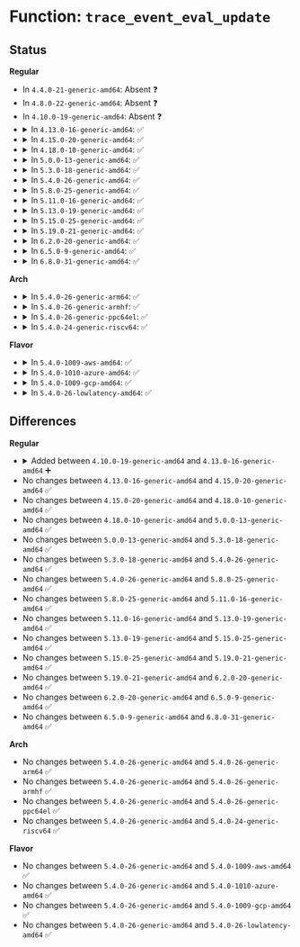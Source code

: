 # Function: <code>trace_event_eval_update</code>

## Status
<b>Regular</b>
<ul>
<li>
In <code>4.4.0-21-generic-amd64</code>: Absent ❓
</li>
<li>
In <code>4.8.0-22-generic-amd64</code>: Absent ❓
</li>
<li>
In <code>4.10.0-19-generic-amd64</code>: Absent ❓
</li>
<li>
<details>
<summary>In <code>4.13.0-16-generic-amd64</code>: ✅</summary>

```c
void trace_event_eval_update(struct trace_eval_map * * map, int len)
```

```json
{
  "name": "trace_event_eval_update",
  "collision_type": "Unique Global",
  "inline_type": "No",
  "funcs": [
    {
      "addr": 18446744071580390272,
      "name": "trace_event_eval_update",
      "external": true,
      "loc": "kernel/trace/trace_events.c:2208",
      "file": "kernel/trace/trace_events.c",
      "inline": "seen, unknown",
      "caller_inline": [],
      "caller_func": [
        "kernel/trace/trace.c:tracer_init_tracefs",
        "kernel/trace/trace.c:trace_module_notify"
      ]
    }
  ],
  "symbols": [
    {
      "addr": 18446744071580390272,
      "name": "trace_event_eval_update",
      "section": ".text",
      "bind": "STB_GLOBAL",
      "size": 844
    }
  ]
}
```
</details>
</li>
<li>
<details>
<summary>In <code>4.15.0-20-generic-amd64</code>: ✅</summary>

```c
void trace_event_eval_update(struct trace_eval_map * * map, int len)
```

```json
{
  "name": "trace_event_eval_update",
  "collision_type": "Unique Global",
  "inline_type": "No",
  "funcs": [
    {
      "addr": 18446744071580445392,
      "name": "trace_event_eval_update",
      "external": true,
      "loc": "kernel/trace/trace_events.c:2212",
      "file": "kernel/trace/trace_events.c",
      "inline": "seen, unknown",
      "caller_inline": [],
      "caller_func": [
        "kernel/trace/trace.c:tracer_init_tracefs",
        "kernel/trace/trace.c:trace_module_notify"
      ]
    }
  ],
  "symbols": [
    {
      "addr": 18446744071580445392,
      "name": "trace_event_eval_update",
      "section": ".text",
      "bind": "STB_GLOBAL",
      "size": 851
    }
  ]
}
```
</details>
</li>
<li>
<details>
<summary>In <code>4.18.0-10-generic-amd64</code>: ✅</summary>

```c
void trace_event_eval_update(struct trace_eval_map * * map, int len)
```

```json
{
  "name": "trace_event_eval_update",
  "collision_type": "Unique Global",
  "inline_type": "No",
  "funcs": [
    {
      "addr": 18446744071580506960,
      "name": "trace_event_eval_update",
      "external": true,
      "loc": "kernel/trace/trace_events.c:2212",
      "file": "kernel/trace/trace_events.c",
      "inline": "seen, unknown",
      "caller_inline": [],
      "caller_func": [
        "kernel/trace/trace.c:tracer_init_tracefs",
        "kernel/trace/trace.c:trace_module_notify"
      ]
    }
  ],
  "symbols": [
    {
      "addr": 18446744071580506960,
      "name": "trace_event_eval_update",
      "section": ".text",
      "bind": "STB_GLOBAL",
      "size": 843
    }
  ]
}
```
</details>
</li>
<li>
<details>
<summary>In <code>5.0.0-13-generic-amd64</code>: ✅</summary>

```c
void trace_event_eval_update(struct trace_eval_map * * map, int len)
```

```json
{
  "name": "trace_event_eval_update",
  "collision_type": "Unique Global",
  "inline_type": "No",
  "funcs": [
    {
      "addr": 18446744071580564672,
      "name": "trace_event_eval_update",
      "external": true,
      "loc": "kernel/trace/trace_events.c:2213",
      "file": "kernel/trace/trace_events.c",
      "inline": "seen, unknown",
      "caller_inline": [],
      "caller_func": [
        "kernel/trace/trace.c:tracer_init_tracefs",
        "kernel/trace/trace.c:trace_module_notify"
      ]
    }
  ],
  "symbols": [
    {
      "addr": 18446744071580564672,
      "name": "trace_event_eval_update",
      "section": ".text",
      "bind": "STB_GLOBAL",
      "size": 867
    }
  ]
}
```
</details>
</li>
<li>
<details>
<summary>In <code>5.3.0-18-generic-amd64</code>: ✅</summary>

```c
void trace_event_eval_update(struct trace_eval_map * * map, int len)
```

```json
{
  "name": "trace_event_eval_update",
  "collision_type": "Unique Global",
  "inline_type": "No",
  "funcs": [
    {
      "addr": 18446744071580621712,
      "name": "trace_event_eval_update",
      "external": true,
      "loc": "kernel/trace/trace_events.c:2203",
      "file": "kernel/trace/trace_events.c",
      "inline": "seen, unknown",
      "caller_inline": [],
      "caller_func": [
        "kernel/trace/trace.c:tracer_init_tracefs",
        "kernel/trace/trace.c:trace_module_notify"
      ]
    }
  ],
  "symbols": [
    {
      "addr": 18446744071580621712,
      "name": "trace_event_eval_update",
      "section": ".text",
      "bind": "STB_GLOBAL",
      "size": 833
    }
  ]
}
```
</details>
</li>
<li>
<details>
<summary>In <code>5.4.0-26-generic-amd64</code>: ✅</summary>

```c
void trace_event_eval_update(struct trace_eval_map * * map, int len)
```

```json
{
  "name": "trace_event_eval_update",
  "collision_type": "Unique Global",
  "inline_type": "No",
  "funcs": [
    {
      "addr": 18446744071580668432,
      "name": "trace_event_eval_update",
      "external": true,
      "loc": "kernel/trace/trace_events.c:2202",
      "file": "kernel/trace/trace_events.c",
      "inline": "seen, unknown",
      "caller_inline": [],
      "caller_func": [
        "kernel/trace/trace.c:tracer_init_tracefs",
        "kernel/trace/trace.c:trace_module_notify"
      ]
    }
  ],
  "symbols": [
    {
      "addr": 18446744071580668432,
      "name": "trace_event_eval_update",
      "section": ".text",
      "bind": "STB_GLOBAL",
      "size": 833
    }
  ]
}
```
</details>
</li>
<li>
<details>
<summary>In <code>5.8.0-25-generic-amd64</code>: ✅</summary>

```c
void trace_event_eval_update(struct trace_eval_map * * map, int len)
```

```json
{
  "name": "trace_event_eval_update",
  "collision_type": "Unique Global",
  "inline_type": "No",
  "funcs": [
    {
      "addr": 18446744071580772336,
      "name": "trace_event_eval_update",
      "external": true,
      "loc": "kernel/trace/trace_events.c:2407",
      "file": "kernel/trace/trace_events.c",
      "inline": "seen, unknown",
      "caller_inline": [],
      "caller_func": [
        "kernel/trace/trace.c:tracer_init_tracefs",
        "kernel/trace/trace.c:trace_module_notify"
      ]
    }
  ],
  "symbols": [
    {
      "addr": 18446744071580772336,
      "name": "trace_event_eval_update",
      "section": ".text",
      "bind": "STB_GLOBAL",
      "size": 236
    }
  ]
}
```
</details>
</li>
<li>
<details>
<summary>In <code>5.11.0-16-generic-amd64</code>: ✅</summary>

```c
void trace_event_eval_update(struct trace_eval_map * * map, int len)
```

```json
{
  "name": "trace_event_eval_update",
  "collision_type": "Unique Global",
  "inline_type": "No",
  "funcs": [
    {
      "addr": 18446744071580760864,
      "name": "trace_event_eval_update",
      "external": true,
      "loc": "kernel/trace/trace_events.c:2420",
      "file": "kernel/trace/trace_events.c",
      "inline": "seen, unknown",
      "caller_inline": [],
      "caller_func": [
        "kernel/trace/trace.c:trace_module_notify",
        "kernel/trace/trace.c:eval_map_work_func"
      ]
    }
  ],
  "symbols": [
    {
      "addr": 18446744071580760864,
      "name": "trace_event_eval_update",
      "section": ".text",
      "bind": "STB_GLOBAL",
      "size": 238
    }
  ]
}
```
</details>
</li>
<li>
<details>
<summary>In <code>5.13.0-19-generic-amd64</code>: ✅</summary>

```c
void trace_event_eval_update(struct trace_eval_map * * map, int len)
```

```json
{
  "name": "trace_event_eval_update",
  "collision_type": "Unique Global",
  "inline_type": "No",
  "funcs": [
    {
      "addr": 18446744071580766768,
      "name": "trace_event_eval_update",
      "external": true,
      "loc": "kernel/trace/trace_events.c:2631",
      "file": "kernel/trace/trace_events.c",
      "inline": "seen, unknown",
      "caller_inline": [],
      "caller_func": [
        "kernel/trace/trace.c:trace_module_notify",
        "kernel/trace/trace.c:eval_map_work_func"
      ]
    }
  ],
  "symbols": [
    {
      "addr": 18446744071580766768,
      "name": "trace_event_eval_update",
      "section": ".text",
      "bind": "STB_GLOBAL",
      "size": 236
    }
  ]
}
```
</details>
</li>
<li>
<details>
<summary>In <code>5.15.0-25-generic-amd64</code>: ✅</summary>

```c
void trace_event_eval_update(struct trace_eval_map * * map, int len)
```

```json
{
  "name": "trace_event_eval_update",
  "collision_type": "Unique Global",
  "inline_type": "No",
  "funcs": [
    {
      "addr": 18446744071580950752,
      "name": "trace_event_eval_update",
      "external": true,
      "loc": "kernel/trace/trace_events.c:2636",
      "file": "kernel/trace/trace_events.c",
      "inline": "seen, unknown",
      "caller_inline": [],
      "caller_func": [
        "kernel/trace/trace.c:trace_module_notify",
        "kernel/trace/trace.c:eval_map_work_func"
      ]
    }
  ],
  "symbols": [
    {
      "addr": 18446744071580950752,
      "name": "trace_event_eval_update",
      "section": ".text",
      "bind": "STB_GLOBAL",
      "size": 236
    }
  ]
}
```
</details>
</li>
<li>
<details>
<summary>In <code>5.19.0-21-generic-amd64</code>: ✅</summary>

```c
void trace_event_eval_update(struct trace_eval_map * * map, int len)
```

```json
{
  "name": "trace_event_eval_update",
  "collision_type": "Unique Global",
  "inline_type": "No",
  "funcs": [
    {
      "addr": 18446744071581193776,
      "name": "trace_event_eval_update",
      "external": true,
      "loc": "kernel/trace/trace_events.c:2725",
      "file": "kernel/trace/trace_events.c",
      "inline": "seen, unknown",
      "caller_inline": [],
      "caller_func": [
        "kernel/trace/trace.c:trace_module_notify",
        "kernel/trace/trace.c:eval_map_work_func"
      ]
    }
  ],
  "symbols": [
    {
      "addr": 18446744071581193776,
      "name": "trace_event_eval_update",
      "section": ".text",
      "bind": "STB_GLOBAL",
      "size": 266
    }
  ]
}
```
</details>
</li>
<li>
<details>
<summary>In <code>6.2.0-20-generic-amd64</code>: ✅</summary>

```c
void trace_event_eval_update(struct trace_eval_map * * map, int len)
```

```json
{
  "name": "trace_event_eval_update",
  "collision_type": "Unique Global",
  "inline_type": "No",
  "funcs": [
    {
      "addr": 18446744071581510960,
      "name": "trace_event_eval_update",
      "external": true,
      "loc": "kernel/trace/trace_events.c:2746",
      "file": "kernel/trace/trace_events.c",
      "inline": "seen, unknown",
      "caller_inline": [],
      "caller_func": [
        "kernel/trace/trace.c:trace_module_notify",
        "kernel/trace/trace.c:trace_eval_init"
      ]
    }
  ],
  "symbols": [
    {
      "addr": 18446744071581510960,
      "name": "trace_event_eval_update",
      "section": ".text",
      "bind": "STB_GLOBAL",
      "size": 266
    }
  ]
}
```
</details>
</li>
<li>
<details>
<summary>In <code>6.5.0-9-generic-amd64</code>: ✅</summary>

```c
void trace_event_eval_update(struct trace_eval_map * * map, int len)
```

```json
{
  "name": "trace_event_eval_update",
  "collision_type": "Unique Global",
  "inline_type": "No",
  "funcs": [
    {
      "addr": 18446744071581629568,
      "name": "trace_event_eval_update",
      "external": true,
      "loc": "kernel/trace/trace_events.c:2740",
      "file": "kernel/trace/trace_events.c",
      "inline": "seen, unknown",
      "caller_inline": [],
      "caller_func": [
        "kernel/trace/trace.c:trace_module_notify",
        "kernel/trace/trace.c:trace_eval_init"
      ]
    }
  ],
  "symbols": [
    {
      "addr": 18446744071581629568,
      "name": "trace_event_eval_update",
      "section": ".text",
      "bind": "STB_GLOBAL",
      "size": 266
    }
  ]
}
```
</details>
</li>
<li>
<details>
<summary>In <code>6.8.0-31-generic-amd64</code>: ✅</summary>

```c
void trace_event_eval_update(struct trace_eval_map * * map, int len)
```

```json
{
  "name": "trace_event_eval_update",
  "collision_type": "Unique Global",
  "inline_type": "No",
  "funcs": [
    {
      "addr": 18446744071581743376,
      "name": "trace_event_eval_update",
      "external": true,
      "loc": "kernel/trace/trace_events.c:2888",
      "file": "kernel/trace/trace_events.c",
      "inline": "seen, unknown",
      "caller_inline": [],
      "caller_func": [
        "kernel/trace/trace.c:trace_module_notify",
        "kernel/trace/trace.c:trace_eval_init"
      ]
    }
  ],
  "symbols": [
    {
      "addr": 18446744071581743376,
      "name": "trace_event_eval_update",
      "section": ".text",
      "bind": "STB_GLOBAL",
      "size": 279
    }
  ]
}
```
</details>
</li>
</ul>
<b>Arch</b>
<ul>
<li>
<details>
<summary>In <code>5.4.0-26-generic-arm64</code>: ✅</summary>

```c
void trace_event_eval_update(struct trace_eval_map * * map, int len)
```

```json
{
  "name": "trace_event_eval_update",
  "collision_type": "Unique Global",
  "inline_type": "No",
  "funcs": [
    {
      "addr": 18446603336491975960,
      "name": "trace_event_eval_update",
      "external": true,
      "loc": "kernel/trace/trace_events.c:2202",
      "file": "kernel/trace/trace_events.c",
      "inline": "seen, unknown",
      "caller_inline": [],
      "caller_func": [
        "kernel/trace/trace.c:tracer_init_tracefs",
        "kernel/trace/trace.c:trace_module_notify"
      ]
    }
  ],
  "symbols": [
    {
      "addr": 18446603336491975960,
      "name": "trace_event_eval_update",
      "section": ".text",
      "bind": "STB_GLOBAL",
      "size": 840
    }
  ]
}
```
</details>
</li>
<li>
<details>
<summary>In <code>5.4.0-26-generic-armhf</code>: ✅</summary>

```c
void trace_event_eval_update(struct trace_eval_map * * map, int len)
```

```json
{
  "name": "trace_event_eval_update",
  "collision_type": "Unique Global",
  "inline_type": "No",
  "funcs": [
    {
      "addr": 3225910784,
      "name": "trace_event_eval_update",
      "external": true,
      "loc": "kernel/trace/trace_events.c:2202",
      "file": "kernel/trace/trace_events.c",
      "inline": "seen, unknown",
      "caller_inline": [],
      "caller_func": [
        "kernel/trace/trace.c:tracer_init_tracefs",
        "kernel/trace/trace.c:trace_module_notify"
      ]
    }
  ],
  "symbols": [
    {
      "addr": 3225910784,
      "name": "trace_event_eval_update",
      "section": ".text",
      "bind": "STB_GLOBAL",
      "size": 888
    }
  ]
}
```
</details>
</li>
<li>
<details>
<summary>In <code>5.4.0-26-generic-ppc64el</code>: ✅</summary>

```c
void trace_event_eval_update(struct trace_eval_map * * map, int len)
```

```json
{
  "name": "trace_event_eval_update",
  "collision_type": "Unique Global",
  "inline_type": "No",
  "funcs": [
    {
      "addr": 13835058055285093120,
      "name": "trace_event_eval_update",
      "external": true,
      "loc": "kernel/trace/trace_events.c:2202",
      "file": "kernel/trace/trace_events.c",
      "inline": "seen, unknown",
      "caller_inline": [],
      "caller_func": [
        "kernel/trace/trace.c:tracer_init_tracefs",
        "kernel/trace/trace.c:trace_module_notify"
      ]
    }
  ],
  "symbols": [
    {
      "addr": 13835058055285093120,
      "name": "trace_event_eval_update",
      "section": ".text",
      "bind": "STB_GLOBAL",
      "size": 1012
    }
  ]
}
```
</details>
</li>
<li>
<details>
<summary>In <code>5.4.0-24-generic-riscv64</code>: ✅</summary>

```c
void trace_event_eval_update(struct trace_eval_map * * map, int len)
```

```json
{
  "name": "trace_event_eval_update",
  "collision_type": "Unique Global",
  "inline_type": "No",
  "funcs": [
    {
      "addr": 18446743936272246554,
      "name": "trace_event_eval_update",
      "external": true,
      "loc": "kernel/trace/trace_events.c:2202",
      "file": "kernel/trace/trace_events.c",
      "inline": "seen, unknown",
      "caller_inline": [],
      "caller_func": [
        "kernel/trace/trace.c:tracer_init_tracefs",
        "kernel/trace/trace.c:trace_module_notify"
      ]
    }
  ],
  "symbols": [
    {
      "addr": 18446743936272246554,
      "name": "trace_event_eval_update",
      "section": ".text",
      "bind": "STB_GLOBAL",
      "size": 680
    }
  ]
}
```
</details>
</li>
</ul>
<b>Flavor</b>
<ul>
<li>
<details>
<summary>In <code>5.4.0-1009-aws-amd64</code>: ✅</summary>

```c
void trace_event_eval_update(struct trace_eval_map * * map, int len)
```

```json
{
  "name": "trace_event_eval_update",
  "collision_type": "Unique Global",
  "inline_type": "No",
  "funcs": [
    {
      "addr": 18446744071580637232,
      "name": "trace_event_eval_update",
      "external": true,
      "loc": "kernel/trace/trace_events.c:2202",
      "file": "kernel/trace/trace_events.c",
      "inline": "seen, unknown",
      "caller_inline": [],
      "caller_func": [
        "kernel/trace/trace.c:tracer_init_tracefs",
        "kernel/trace/trace.c:trace_module_notify"
      ]
    }
  ],
  "symbols": [
    {
      "addr": 18446744071580637232,
      "name": "trace_event_eval_update",
      "section": ".text",
      "bind": "STB_GLOBAL",
      "size": 833
    }
  ]
}
```
</details>
</li>
<li>
<details>
<summary>In <code>5.4.0-1010-azure-amd64</code>: ✅</summary>

```c
void trace_event_eval_update(struct trace_eval_map * * map, int len)
```

```json
{
  "name": "trace_event_eval_update",
  "collision_type": "Unique Global",
  "inline_type": "No",
  "funcs": [
    {
      "addr": 18446744071580583472,
      "name": "trace_event_eval_update",
      "external": true,
      "loc": "kernel/trace/trace_events.c:2202",
      "file": "kernel/trace/trace_events.c",
      "inline": "seen, unknown",
      "caller_inline": [],
      "caller_func": [
        "kernel/trace/trace.c:tracer_init_tracefs",
        "kernel/trace/trace.c:trace_module_notify"
      ]
    }
  ],
  "symbols": [
    {
      "addr": 18446744071580583472,
      "name": "trace_event_eval_update",
      "section": ".text",
      "bind": "STB_GLOBAL",
      "size": 833
    }
  ]
}
```
</details>
</li>
<li>
<details>
<summary>In <code>5.4.0-1009-gcp-amd64</code>: ✅</summary>

```c
void trace_event_eval_update(struct trace_eval_map * * map, int len)
```

```json
{
  "name": "trace_event_eval_update",
  "collision_type": "Unique Global",
  "inline_type": "No",
  "funcs": [
    {
      "addr": 18446744071580628480,
      "name": "trace_event_eval_update",
      "external": true,
      "loc": "kernel/trace/trace_events.c:2202",
      "file": "kernel/trace/trace_events.c",
      "inline": "seen, unknown",
      "caller_inline": [],
      "caller_func": [
        "kernel/trace/trace.c:tracer_init_tracefs",
        "kernel/trace/trace.c:trace_module_notify"
      ]
    }
  ],
  "symbols": [
    {
      "addr": 18446744071580628480,
      "name": "trace_event_eval_update",
      "section": ".text",
      "bind": "STB_GLOBAL",
      "size": 833
    }
  ]
}
```
</details>
</li>
<li>
<details>
<summary>In <code>5.4.0-26-lowlatency-amd64</code>: ✅</summary>

```c
void trace_event_eval_update(struct trace_eval_map * * map, int len)
```

```json
{
  "name": "trace_event_eval_update",
  "collision_type": "Unique Global",
  "inline_type": "No",
  "funcs": [
    {
      "addr": 18446744071580685984,
      "name": "trace_event_eval_update",
      "external": true,
      "loc": "kernel/trace/trace_events.c:2202",
      "file": "kernel/trace/trace_events.c",
      "inline": "seen, unknown",
      "caller_inline": [],
      "caller_func": [
        "kernel/trace/trace.c:tracer_init_tracefs",
        "kernel/trace/trace.c:trace_module_notify"
      ]
    }
  ],
  "symbols": [
    {
      "addr": 18446744071580685984,
      "name": "trace_event_eval_update",
      "section": ".text",
      "bind": "STB_GLOBAL",
      "size": 833
    }
  ]
}
```
</details>
</li>
</ul>

## Differences
<b>Regular</b>
<ul>
<li>
<details>
<summary>Added between <code>4.10.0-19-generic-amd64</code> and <code>4.13.0-16-generic-amd64</code> ➕</summary>

```c
void trace_event_eval_update(struct trace_eval_map * * map, int len)
```
</details>
</li>
<li>
No changes between <code>4.13.0-16-generic-amd64</code> and <code>4.15.0-20-generic-amd64</code> ✅
</li>
<li>
No changes between <code>4.15.0-20-generic-amd64</code> and <code>4.18.0-10-generic-amd64</code> ✅
</li>
<li>
No changes between <code>4.18.0-10-generic-amd64</code> and <code>5.0.0-13-generic-amd64</code> ✅
</li>
<li>
No changes between <code>5.0.0-13-generic-amd64</code> and <code>5.3.0-18-generic-amd64</code> ✅
</li>
<li>
No changes between <code>5.3.0-18-generic-amd64</code> and <code>5.4.0-26-generic-amd64</code> ✅
</li>
<li>
No changes between <code>5.4.0-26-generic-amd64</code> and <code>5.8.0-25-generic-amd64</code> ✅
</li>
<li>
No changes between <code>5.8.0-25-generic-amd64</code> and <code>5.11.0-16-generic-amd64</code> ✅
</li>
<li>
No changes between <code>5.11.0-16-generic-amd64</code> and <code>5.13.0-19-generic-amd64</code> ✅
</li>
<li>
No changes between <code>5.13.0-19-generic-amd64</code> and <code>5.15.0-25-generic-amd64</code> ✅
</li>
<li>
No changes between <code>5.15.0-25-generic-amd64</code> and <code>5.19.0-21-generic-amd64</code> ✅
</li>
<li>
No changes between <code>5.19.0-21-generic-amd64</code> and <code>6.2.0-20-generic-amd64</code> ✅
</li>
<li>
No changes between <code>6.2.0-20-generic-amd64</code> and <code>6.5.0-9-generic-amd64</code> ✅
</li>
<li>
No changes between <code>6.5.0-9-generic-amd64</code> and <code>6.8.0-31-generic-amd64</code> ✅
</li>
</ul>
<b>Arch</b>
<ul>
<li>
No changes between <code>5.4.0-26-generic-amd64</code> and <code>5.4.0-26-generic-arm64</code> ✅
</li>
<li>
No changes between <code>5.4.0-26-generic-amd64</code> and <code>5.4.0-26-generic-armhf</code> ✅
</li>
<li>
No changes between <code>5.4.0-26-generic-amd64</code> and <code>5.4.0-26-generic-ppc64el</code> ✅
</li>
<li>
No changes between <code>5.4.0-26-generic-amd64</code> and <code>5.4.0-24-generic-riscv64</code> ✅
</li>
</ul>
<b>Flavor</b>
<ul>
<li>
No changes between <code>5.4.0-26-generic-amd64</code> and <code>5.4.0-1009-aws-amd64</code> ✅
</li>
<li>
No changes between <code>5.4.0-26-generic-amd64</code> and <code>5.4.0-1010-azure-amd64</code> ✅
</li>
<li>
No changes between <code>5.4.0-26-generic-amd64</code> and <code>5.4.0-1009-gcp-amd64</code> ✅
</li>
<li>
No changes between <code>5.4.0-26-generic-amd64</code> and <code>5.4.0-26-lowlatency-amd64</code> ✅
</li>
</ul>
